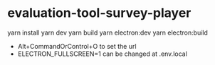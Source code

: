 # evaluation-tool-survey-player

yarn install
yarn dev
yarn build
yarn electron:dev
yarn electron:build


* Alt+CommandOrControl+O to set the url
* ELECTRON_FULLSCREEN=1 can be changed at .env.local

